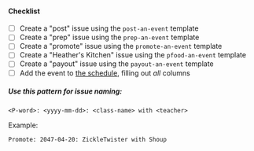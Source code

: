 #### Checklist

- [ ] Create a "post" issue using the `post-an-event` template
- [ ] Create a "prep" issue using the `prep-an-event` template
- [ ] Create a "promote" issue using the `promote-an-event` template
- [ ] Create a "Heather's Kitchen" issue using the `pfood-an-event` template
- [ ] Create a "payout" issue using the `payout-an-event` template
- [ ] Add the event to [the schedule](/schedule.md), filling out *all* columns

##### Use this pattern for issue naming:

`<P-word>: <yyyy-mm-dd>: <class-name> with <teacher>`

Example:

`Promote: 2047-04-20: ZickleTwister with Shoup`
